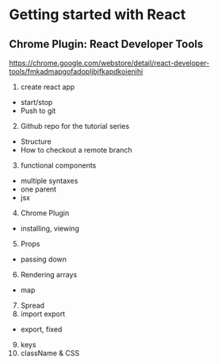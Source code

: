 # Getting started with React

## Chrome Plugin: React Developer Tools

https://chrome.google.com/webstore/detail/react-developer-tools/fmkadmapgofadopljbjfkapdkoienihi

1. create react app

- start/stop
- Push to git

2. Github repo for the tutorial series

- Structure
- How to checkout a remote branch

3. functional components

- multiple syntaxes
- one parent
- jsx

4. Chrome Plugin

- installing, viewing

5. Props

- passing down

6. Rendering arrays

- map

7. Spread
8. import export

- export, fixed

9. keys
10. className & CSS
